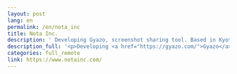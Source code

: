 ```yaml
---
layout: post
lang: en
permalink: /en/nota_inc
title: Nota Inc.
description: ' Developing Gyazo, screenshot sharing tool. Based in Kyoto. '
description_full: '<p>Developing <a href="https://gyazo.com/">Gyazo</a>, screenshot sharing tool. Based in Kyoto.</p>'
categories: full_remote
link: https://www.notainc.com/
---
```

